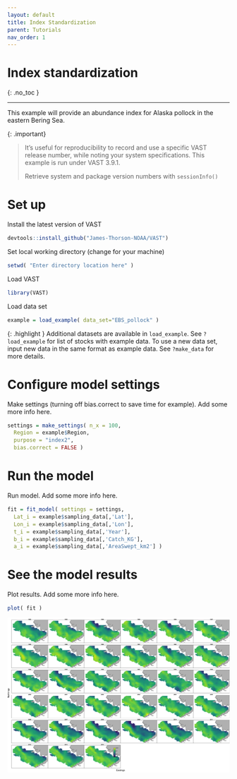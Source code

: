 ```yaml
---
layout: default
title: Index Standardization
parent: Tutorials
nav_order: 1
---
```


# Index standardization
{: .no_toc }

---

This example will provide an abundance index for Alaska pollock in the eastern Bering Sea.

{: .important}
> It’s useful for reproducibility to record and use a specific VAST release number, while noting your system specifications. This example is run under VAST 3.9.1.
>
> Retrieve system and package version numbers with `sessionInfo()`


# Set up

Install the latest version of VAST
```R
devtools::install_github("James-Thorson-NOAA/VAST")
```

Set local working directory (change for your machine)
```R
setwd( "Enter directory location here" )
```

Load VAST
```R
library(VAST)
```

Load data set
```R
example = load_example( data_set="EBS_pollock" )
```

{: .highlight }
Additional datasets are available in `load_example`. See `?load_example` for list of stocks with example data. To use a new data set, input new data in the same format as example data. See `?make_data` for more details.

# Configure model settings

Make settings (turning off bias.correct to save time for example). Add some more info here.
```R
settings = make_settings( n_x = 100, 
  Region = example$Region, 
  purpose = "index2", 
  bias.correct = FALSE )
  ```

# Run the model

Run model. Add some more info here.
```R
fit = fit_model( settings = settings, 
  Lat_i = example$sampling_data[,'Lat'], 
  Lon_i = example$sampling_data[,'Lon'], 
  t_i = example$sampling_data[,'Year'], 
  b_i = example$sampling_data[,'Catch_KG'], 
  a_i = example$sampling_data[,'AreaSwept_km2'] )
```

# See the model results

Plot results. Add some more info here.
```R
plot( fit )
```

![Predicted density of Alaska pollock in the eastern Bering Sea for each year](/assets/images/index-standardization/ln_density-predicted.png)
